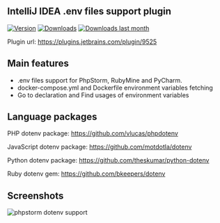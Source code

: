 IntelliJ IDEA .env files support plugin
-------------

[![Version](http://phpstorm.espend.de/badge/9525/version)](https://plugins.jetbrains.com/plugin/9525)
[![Downloads](http://phpstorm.espend.de/badge/9525/downloads)](https://plugins.jetbrains.com/plugin/9525)
[![Downloads last month](http://phpstorm.espend.de/badge/9525/last-month)](https://plugins.jetbrains.com/plugin/9525)

Plugin url: https://plugins.jetbrains.com/plugin/9525

## Main features
+ .env files support for PhpStorm, RubyMine and PyCharm. 
+ docker-compose.yml and Dockerfile environment variables fetching
+ Go to declaration and Find usages of environment variables

## Language packages

PHP dotenv package: https://github.com/vlucas/phpdotenv

JavaScript dotenv package: https://github.com/motdotla/dotenv

Python dotenv package: https://github.com/theskumar/python-dotenv

Ruby dotenv gem: https://github.com/bkeepers/dotenv

## Screenshots

![phpstorm dotenv support](https://plugins.jetbrains.com/files/9525/screenshot_16858.png)
